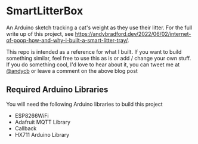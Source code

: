 # SmartLitterBox

An Arduino sketch tracking a cat's weight as they use their litter. For the full write up of this project, see https://andybradford.dev/2022/06/02/internet-of-poop-how-and-why-i-built-a-smart-litter-tray/.

This repo is intended as a reference for what I built. If you want to build something similar, feel free to use this as is or add / change your own stuff. If you do something cool, I'd love to hear about it, you can tweet me at [@andycb](https://twitter.com/andycb) or leave a comment on the above blog post

## Required Arduino Libraries
You will need the following Arduino libraries to build this project
- ESP8266WiFi
- Adafruit MQTT Library
- Callback
- HX711 Arduino Library 